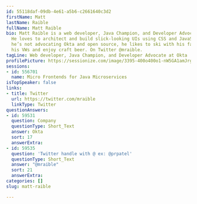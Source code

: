 ```yaml
---
id: 55118daf-09db-4e61-a5b6-c2661640c3d2
firstName: Matt
lastName: Raible
fullName: Matt Raible
bio: Matt Raible is a web developer, Java Champion, and Developer Advocate at Okta.
  He loves to architect and build slick-looking UIs using CSS and JavaScript. When
  he’s not advocating Okta and open source, he likes to ski with his family, drive
  his VWs and enjoy craft beer. On Twitter @mraible.
tagLine: Web developer, Java Champion, and Developer Advocate at Okta
profilePicture: https://sessionize.com/image/3395-400o400o1-nW5GA1amJrgeiRZMmf9Ycc.jpg
sessions:
- id: 556701
  name: Micro Frontends for Java Microservices
isTopSpeaker: false
links:
- title: Twitter
  url: https://twitter.com/mraible
  linkType: Twitter
questionAnswers:
- id: 59531
  question: Company
  questionType: Short_Text
  answer: Okta
  sort: 17
  answerExtra: 
- id: 59535
  question: 'Twitter handle with @ ex: @prpatel'
  questionType: Short_Text
  answer: "@mraible"
  sort: 21
  answerExtra: 
categories: []
slug: matt-raible

---
```

